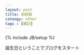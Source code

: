 ```yaml
---
layout: post
title: 初投稿
cateogy: other
tags : [雑記]
---
```

{% include JB/setup %}

誕生日ということでブログをスタート
